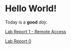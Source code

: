 # Hello World!
Today is a **good** _day_. 

[Lab Report 1 - Remote Access](https://alien-invader.github.io/cse15l-lab-reports/lab-report-1-week-1.html)

[Lab Report 0](https://alien-invader.github.io/cse15l-lab-reports/lab-report-1-week-0.html)